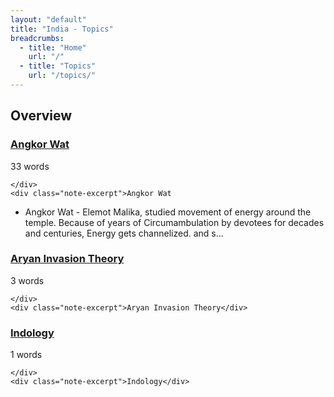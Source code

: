 ```yaml
---
layout: "default"
title: "India - Topics"
breadcrumbs:
  - title: "Home"
    url: "/"
  - title: "Topics"
    url: "/topics/"
---
```

## Overview

<div class="note-grid">

<div class="note-card">
    <h3><a href="india/angkor-wat/">Angkor Wat</a></h3>
    <div class="note-meta">
        33 words
        
    </div>
    <div class="note-excerpt">Angkor Wat

- Angkor Wat - Elemot Malika, studied movement of energy around the temple. Because of years of Circumambulation by devotees for decades and centuries, Energy gets channelized. and s...</div>
</div>

<div class="note-card">
    <h3><a href="india/aryan-invasion-theory/">Aryan Invasion Theory</a></h3>
    <div class="note-meta">
        3 words
        
    </div>
    <div class="note-excerpt">Aryan Invasion Theory</div>
</div>

<div class="note-card">
    <h3><a href="india/indology/">Indology</a></h3>
    <div class="note-meta">
        1 words
        
    </div>
    <div class="note-excerpt">Indology</div>
</div>
</div>
